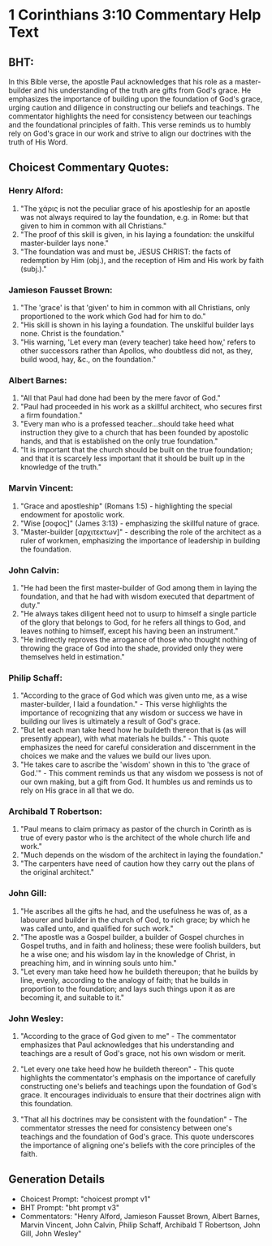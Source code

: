 # 1 Corinthians 3:10 Commentary Help Text

## BHT:
In this Bible verse, the apostle Paul acknowledges that his role as a master-builder and his understanding of the truth are gifts from God's grace. He emphasizes the importance of building upon the foundation of God's grace, urging caution and diligence in constructing our beliefs and teachings. The commentator highlights the need for consistency between our teachings and the foundational principles of faith. This verse reminds us to humbly rely on God's grace in our work and strive to align our doctrines with the truth of His Word.

## Choicest Commentary Quotes:
### Henry Alford:
1. "The χάρις is not the peculiar grace of his apostleship for an apostle was not always required to lay the foundation, e.g. in Rome: but that given to him in common with all Christians."
2. "The proof of this skill is given, in his laying a foundation: the unskilful master-builder lays none."
3. "The foundation was and must be, JESUS CHRIST: the facts of redemption by Him (obj.), and the reception of Him and His work by faith (subj.)."

### Jamieson Fausset Brown:
1. "The 'grace' is that 'given' to him in common with all Christians, only proportioned to the work which God had for him to do."
2. "His skill is shown in his laying a foundation. The unskilful builder lays none. Christ is the foundation."
3. "His warning, 'Let every man (every teacher) take heed how,' refers to other successors rather than Apollos, who doubtless did not, as they, build wood, hay, &c., on the foundation."

### Albert Barnes:
1. "All that Paul had done had been by the mere favor of God."
2. "Paul had proceeded in his work as a skillful architect, who secures first a firm foundation."
3. "Every man who is a professed teacher...should take heed what instruction they give to a church that has been founded by apostolic hands, and that is established on the only true foundation."
4. "It is important that the church should be built on the true foundation; and that it is scarcely less important that it should be built up in the knowledge of the truth."

### Marvin Vincent:
1. "Grace and apostleship" (Romans 1:5) - highlighting the special endowment for apostolic work.
2. "Wise [σοφος]" (James 3:13) - emphasizing the skillful nature of grace.
3. "Master-builder [αρχιτεκτων]" - describing the role of the architect as a ruler of workmen, emphasizing the importance of leadership in building the foundation.

### John Calvin:
1. "He had been the first master-builder of God among them in laying the foundation, and that he had with wisdom executed that department of duty."
2. "He always takes diligent heed not to usurp to himself a single particle of the glory that belongs to God, for he refers all things to God, and leaves nothing to himself, except his having been an instrument."
3. "He indirectly reproves the arrogance of those who thought nothing of throwing the grace of God into the shade, provided only they were themselves held in estimation."

### Philip Schaff:
1. "According to the grace of God which was given unto me, as a wise master-builder, I laid a foundation." - This verse highlights the importance of recognizing that any wisdom or success we have in building our lives is ultimately a result of God's grace.
2. "But let each man take heed how he buildeth thereon that is (as will presently appear), with what materials he builds." - This quote emphasizes the need for careful consideration and discernment in the choices we make and the values we build our lives upon.
3. "He takes care to ascribe the 'wisdom' shown in this to 'the grace of God.'" - This comment reminds us that any wisdom we possess is not of our own making, but a gift from God. It humbles us and reminds us to rely on His grace in all that we do.

### Archibald T Robertson:
1. "Paul means to claim primacy as pastor of the church in Corinth as is true of every pastor who is the architect of the whole church life and work."
2. "Much depends on the wisdom of the architect in laying the foundation."
3. "The carpenters have need of caution how they carry out the plans of the original architect."

### John Gill:
1. "He ascribes all the gifts he had, and the usefulness he was of, as a labourer and builder in the church of God, to rich grace; by which he was called unto, and qualified for such work."
2. "The apostle was a Gospel builder, a builder of Gospel churches in Gospel truths, and in faith and holiness; these were foolish builders, but he a wise one; and his wisdom lay in the knowledge of Christ, in preaching him, and in winning souls unto him."
3. "Let every man take heed how he buildeth thereupon; that he builds by line, evenly, according to the analogy of faith; that he builds in proportion to the foundation; and lays such things upon it as are becoming it, and suitable to it."

### John Wesley:
1. "According to the grace of God given to me" - The commentator emphasizes that Paul acknowledges that his understanding and teachings are a result of God's grace, not his own wisdom or merit.

2. "Let every one take heed how he buildeth thereon" - This quote highlights the commentator's emphasis on the importance of carefully constructing one's beliefs and teachings upon the foundation of God's grace. It encourages individuals to ensure that their doctrines align with this foundation.

3. "That all his doctrines may be consistent with the foundation" - The commentator stresses the need for consistency between one's teachings and the foundation of God's grace. This quote underscores the importance of aligning one's beliefs with the core principles of the faith.


## Generation Details
- Choicest Prompt: "choicest prompt v1"
- BHT Prompt: "bht prompt v3"
- Commentators: "Henry Alford, Jamieson Fausset Brown, Albert Barnes, Marvin Vincent, John Calvin, Philip Schaff, Archibald T Robertson, John Gill, John Wesley"
